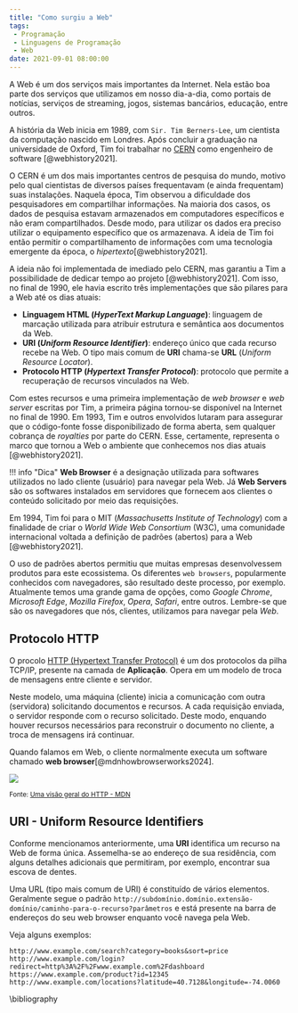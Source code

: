 ```yaml
---
title: "Como surgiu a Web"
tags:
 - Programação
 - Linguagens de Programação
 - Web
date: 2021-09-01 08:00:00
---
```


A Web é um dos serviços mais importantes da Internet. Nela estão boa parte dos serviços que utilizamos em nosso dia-a-dia, como portais de notícias, serviços de streaming, jogos, sistemas bancários, educação, entre outros.

A história da Web inicia em 1989, com `Sir. Tim Berners-Lee`, um cientista da computação nascido em Londres. Após concluir a graduação na universidade de Oxford, Tim foi trabalhar no [CERN](https://home.cern/) como engenheiro de software [@webhistory2021]. 

O CERN é um dos mais importantes centros de pesquisa do mundo, motivo pelo qual cientistas de diversos países frequentavam (e ainda frequentam) suas instalações. Naquela época, Tim observou a dificuldade dos pesquisadores em compartilhar informações. Na maioria dos casos, os dados de pesquisa estavam armazenados em computadores específicos e não eram compartilhados. Desde modo, para utilizar os dados era preciso utilizar o equipamento específico que os armazenava. A ideia de Tim foi então permitir o compartilhamento de informações com uma tecnologia emergente da época, o *hipertexto*[@webhistory2021].

A ideia não foi implementada de imediado pelo CERN, mas garantiu a Tim a possibilidade de dedicar tempo ao projeto [@webhistory2021]. Com isso, no final de 1990, ele havia escrito três implementações que são pilares para a Web até os dias atuais:

- **Linguagem HTML (*HyperText Markup Language*)**: linguagem de marcação utilizada para atribuir estrutura e semântica aos documentos da Web.
- **URI (*Uniform Resource Identifier*)**: endereço único que cada recurso recebe na Web. O tipo mais comum de **URI** chama-se **URL** (*Uniform Resource Locator*).
- **Protocolo HTTP (*Hypertext Transfer Protocol*)**: protocolo que permite a recuperação de recursos vinculados na Web. 



Com estes recursos e uma primeira implementação de *web browser* e *web server* escritas por Tim, a primeira página tornou-se disponível na Internet no final de 1990. Em 1993, Tim e outros envolvidos lutaram para assegurar que o código-fonte fosse disponibilizado de forma aberta, sem qualquer cobrança de *royalties* por parte do CERN. Esse, certamente, representa o marco que tornou a Web o ambiente que conhecemos nos dias atuais [@webhistory2021].

!!! info "Dica"
    **Web Browser** é a designação utilizada para softwares utilizados no lado cliente (usuário) para navegar pela Web. Já **Web Servers** são os softwares instalados em servidores que fornecem aos clientes o conteúdo solicitado por meio das requisições.


Em 1994, Tim foi para o MIT (*Massachusetts Institute of Technology*) com a finalidade de criar o *World Wide Web Consortium* (W3C), uma comunidade internacional voltada a definição de padrões (abertos) para a Web [@webhistory2021].

O uso de padrões abertos permitiu que muitas empresas desenvolvessem produtos para este ecossistema. Os diferentes `web browsers`, popularmente conhecidos com navegadores, são resultado deste processo, por exemplo. Atualmente temos uma grande gama de opções, como *Google Chrome*, *Microsoft Edge*, *Mozilla Firefox*, *Opera*, *Safari*, entre outros. Lembre-se que são os navegadores que nós, clientes, utilizamos para navegar pela *Web*.

## Protocolo HTTP

O procolo [HTTP (Hypertext Transfer Protocol)](https://developer.mozilla.org/pt-BR/docs/Web/HTTP/Overview) é um dos protocolos da pilha TCP/IP, presente na camada de **Aplicação**. Opera em um modelo de troca de mensagens entre cliente e servidor. 

Neste modelo, uma máquina (cliente) inicia a comunicação com outra (servidora) solicitando documentos e recursos. A cada requisição enviada, o servidor responde com o recurso solicitado. Deste modo, enquando houver recursos necessários para reconstruir o documento no cliente, a troca de mensagens irá continuar. 

Quando falamos em Web, o cliente normalmente executa um software chamado **web browser**[@mdnhowbrowserworks2024].


![](img/http_req_response.png)
<p><small>Fonte: <a href="https://developer.mozilla.org/pt-BR/docs/Web/HTTP/Overview">Uma visão geral do HTTP - MDN </a></small></p>


## URI - Uniform Resource Identifiers

Conforme mencionamos anteriormente, uma **URI** identifica um recurso na Web de forma única. Assemelha-se ao endereço de sua residência, com alguns detalhes adicionais que permitiram, por exemplo, encontrar sua escova de dentes.

Uma URL (tipo mais comum de URI) é constituído de vários elementos. Geralmente segue o padrão `http://subdomínio.domínio.extensão-domínio/caminho-para-o-recurso?parâmetros` e está presente na barra de endereços do seu web browser enquanto você navega pela Web.

Veja alguns exemplos:

```
http://www.example.com/search?category=books&sort=price
http://www.example.com/login?redirect=http%3A%2F%2Fwww.example.com%2Fdashboard
https://www.example.com/product?id=12345
http://www.example.com/locations?latitude=40.7128&longitude=-74.0060
```



\bibliography